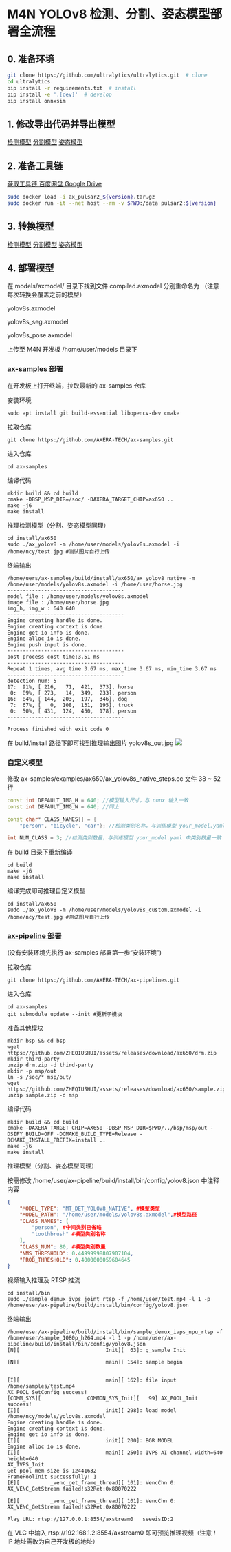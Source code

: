# M4N YOLOv8 检测、分割、姿态模型部署全流程
## 0. 准备环境
```bash
git clone https://github.com/ultralytics/ultralytics.git  # clone
cd ultralytics
pip install -r requirements.txt  # install
pip install -e '.[dev]'  # develop
pip install onnxsim
```
## 1. 修改导出代码并导出模型

[检测模型](./docs/yolov8_native.md)
[分割模型](./docs/yolov8-seg_native.md)
[姿态模型](./docs/yolov8-pose_native.md)

## 2. 准备工具链

<a href="https://pulsar2-docs.readthedocs.io/zh_CN/latest/pulsar2/introduction.html"> 获取工具链 </a>
<a href="https://pan.baidu.com/s/1lVo-HhuF4F4Q79vtMzDXew?pwd=pqo2"> 百度网盘 </a>
<a href="https://drive.google.com/file/d/1-NW7ExBXj5-nTha40iwYshjNJb74Zfer/view?usp=drive_link"> Google Drive </a>

```bash
sudo docker load -i ax_pulsar2_${version}.tar.gz
sudo docker run -it --net host --rm -v $PWD:/data pulsar2:${version}
```

## 3. 转换模型

[检测模型](./docs/yolov8_model.md)
[分割模型](./docs/yolov8-seg_model.md)
[姿态模型](./docs/yolov8-pose_model.md)

## 4. 部署模型
在 models/axmodel/ 目录下找到文件 compiled.axmodel 分别重命名为 （注意每次转换会覆盖之前的模型）

yolov8s.axmodel

yolov8s_seg.axmodel

yolov8s_pose.axmodel

上传至 M4N 开发板 /home/user/models 目录下

### <a href="https://github.com/AXERA-TECH/ax-samples"> ax-samples 部署</a>
在开发板上打开终端，拉取最新的 ax-samples 仓库

安装环境
```shell
sudo apt install git build-essential libopencv-dev cmake
```
拉取仓库
```shell
git clone https://github.com/AXERA-TECH/ax-samples.git
```
进入仓库
```shell
cd ax-samples
```
编译代码
```shell
mkdir build && cd build
cmake -DBSP_MSP_DIR=/soc/ -DAXERA_TARGET_CHIP=ax650 ..
make -j6
make install
```
推理检测模型（分割、姿态模型同理）
```shell
cd install/ax650
sudo ./ax_yolov8 -m /home/user/models/yolov8s.axmodel -i /home/ncy/test.jpg #测试图片自行上传
```
终端输出
```
/home/uers/ax-samples/build/install/ax650/ax_yolov8_native -m /home/user/models/yolov8s.axmodel -i /home/user/horse.jpg
--------------------------------------
model file : /home/user/models/yolov8s.axmodel
image file : /home/user/horse.jpg
img_h, img_w : 640 640
--------------------------------------
Engine creating handle is done.
Engine creating context is done.
Engine get io info is done. 
Engine alloc io is done. 
Engine push input is done. 
--------------------------------------
post process cost time:3.51 ms 
--------------------------------------
Repeat 1 times, avg time 3.67 ms, max_time 3.67 ms, min_time 3.67 ms
--------------------------------------
detection num: 5
17:  91%, [ 216,   71,  421,  373], horse
 0:  89%, [ 273,   14,  349,  233], person
16:  84%, [ 144,  203,  197,  346], dog
 7:  67%, [   0,  108,  131,  195], truck
 0:  50%, [ 431,  124,  450,  178], person
--------------------------------------

Process finished with exit code 0
```
在 build/install 路径下即可找到推理输出图片 yolov8s_out.jpg
![](./images/004.jpg)
### 自定义模型
修改 ax-samples/examples/ax650/ax_yolov8s_native_steps.cc 文件 38 ~ 52 行
```cpp
const int DEFAULT_IMG_H = 640; //模型输入尺寸，与 onnx 输入一致
const int DEFAULT_IMG_W = 640; //同上

const char* CLASS_NAMES[] = {
    "person", "bicycle", "car"}; //检测类别名称，与训练模型 your_model.yaml 中类别名称一致

int NUM_CLASS = 3; //检测类别数量，与训练模型 your_model.yaml 中类别数量一致
```
在 build 目录下重新编译
```shell
cd build
make -j6
make install
```
编译完成即可推理自定义模型
```shell
cd install/ax650
sudo ./ax_yolov8 -m /home/user/models/yolov8s_custom.axmodel -i /home/ncy/test.jpg #测试图片自行上传
```

### <a href="https://github.com/AXERA-TECH/ax-pipeline"> ax-pipeline 部署</a>
(没有安装环境先执行 ax-samples 部署第一歩“安装环境”)

拉取仓库
```shell
git clone https://github.com/AXERA-TECH/ax-pipelines.git
```
进入仓库
```shell
cd ax-samples
git submodule update --init #更新子模块
```
准备其他模块
```shell
mkdir bsp && cd bsp
wget https://github.com/ZHEQIUSHUI/assets/releases/download/ax650/drm.zip
mkdir third-party
unzip drm.zip -d third-party
mkdir -p msp/out
ln -s /soc/* msp/out/
wget https://github.com/ZHEQIUSHUI/assets/releases/download/ax650/sample.zip
unzip sample.zip -d msp
```
编译代码
```shell
mkdir build && cd build
cmake -DAXERA_TARGET_CHIP=AX650 -DBSP_MSP_DIR=$PWD/../bsp/msp/out -DSIPY_BUILD=OFF -DCMAKE_BUILD_TYPE=Release -DCMAKE_INSTALL_PREFIX=install ..
make -j6
make install
```
推理模型（分割、姿态模型同理）

按需修改 /home/user/ax-pipeline/build/install/bin/config/yolov8.json 中注释内容
```json
{
    "MODEL_TYPE": "MT_DET_YOLOV8_NATIVE", #模型类型
    "MODEL_PATH": "/home/user/models/yolov8s.axmodel",#模型路径
    "CLASS_NAMES": [
        "person", #中间类别已省略
        "toothbrush" #模型类别名称
    ],
    "CLASS_NUM": 80, #模型类别数量
    "NMS_THRESHOLD": 0.44999998807907104,
    "PROB_THRESHOLD": 0.4000000059604645
}
```
视频输入推理及 RTSP 推流
```shell
cd install/bin
sudo ./sample_demux_ivps_joint_rtsp -f /home/user/test.mp4 -l 1 -p /home/user/ax-pipeline/build/install/bin/config/yolov8.json
```
终端输出
```
/home/user/ax-pipeline/build/install/bin/sample_demux_ivps_npu_rtsp -f /home/user/sample_1080p_h264.mp4 -l 1 -p /home/user/ax-pipeline/build/install/bin/config/yolov8.json
[N][                            Init][  63]: g_sample Init

[N][                            main][ 154]: sample begin


[I][                            main][ 162]: file input /home/samples/test.mp4
AX_POOL_SetConfig success!
[COMM_SYS][               COMMON_SYS_Init][   99] AX_POOL_Init success!
[I][                            init][ 298]: load model /home/ncy/models/yolov8s.axmodel
Engine creating handle is done.
Engine creating context is done.
Engine get io info is done. 
[I][                            init][ 200]: BGR MODEL
Engine alloc io is done. 
[I][                            main][ 250]: IVPS AI channel width=640 height=640
AX_IVPS_Init
Get pool mem size is 12441632
FramePoolInit successfully! 1
[E][          _venc_get_frame_thread][ 101]: VencChn 0: AX_VENC_GetStream failed!s32Ret:0x80070222

[E][          _venc_get_frame_thread][ 101]: VencChn 0: AX_VENC_GetStream failed!s32Ret:0x80070222

Play URL: rtsp://127.0.0.1:8554/axstream0   seeeisID:2
```

在 VLC 中输入 rtsp://192.168.1.2:8554/axstream0 即可预览推理视频（注意！ IP 地址需改为自己开发板的地址）